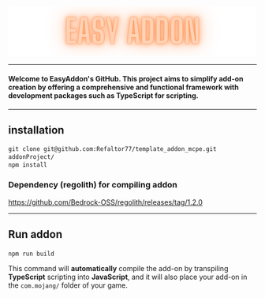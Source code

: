![logo](logo.png)

---

#### Welcome to EasyAddon's GitHub. This project aims to simplify add-on creation by offering a comprehensive and functional framework with development packages such as TypeScript for scripting.

---
## installation
```SHELL
git clone git@github.com:Refaltor77/template_addon_mcpe.git addonProject/
npm install
```

### Dependency (regolith) for compiling addon
https://github.com/Bedrock-OSS/regolith/releases/tag/1.2.0

---
## Run addon
````SHELL 
npm run build
````
This command will **automatically** compile the add-on by transpiling **TypeScript** scripting into **JavaScript**, and it will also place your add-on in the ``com.mojang/`` folder of your game.